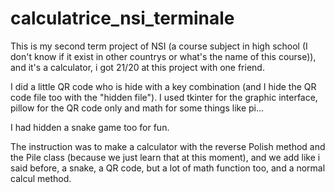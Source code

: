 # calculatrice_nsi_terminale
This is my second term project of NSI (a course subject in high school (I don't know if it exist in other countrys or what's the name of this course)), and it's a calculator, i got 21/20 at this project with one friend.

I did a little QR code who is hide with a key combination (and I hide the QR code file too with the "hidden file").
I used tkinter for the graphic interface, pillow for the QR code only and math for some things like pi... 

I had hidden a snake game too for fun.

The instruction was to make a calculator with the reverse Polish method and the Pile class (because we just learn that at this moment), and we add like i said before, a snake, a QR code, but a lot of math function too, and a normal calcul method.
